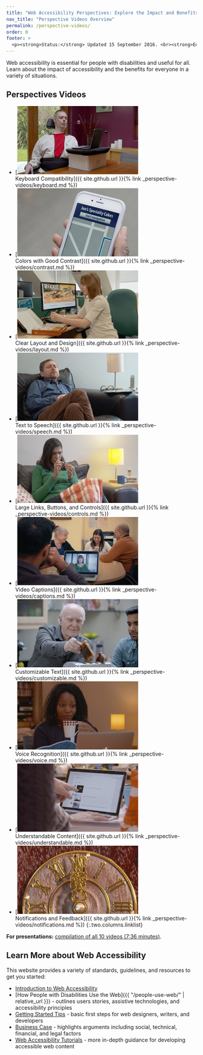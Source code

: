 ```yaml
---
title: "Web Accessibility Perspectives: Explore the Impact and Benefits for Everyone"
nav_title: "Perspective Videos Overview"
permalink: /perspective-videos/
order: 0
footer: >
  <p><strong>Status:</strong> Updated 15 September 2016. <br><strong>Editor and project lead:</strong> <a href="https://www.w3.org/People/shadi">Shadi Abou-Zahra</a>. Developed by the <a href="https://www.w3.org/WAI/EO/">Education and Outreach Working Group (EOWG)</a> with support from the <a href="https://www.w3.org/WAI/DEV/">WAI-DEV project</a>, co-funded by the European Commission. <a href="acknowledgements.html">Acknowledgements</a>.</p>
---
```


Web accessibility is essential for people with disabilities and useful for all. Learn about the impact of accessibility and the benefits for everyone in a variety of situations.

## Perspectives Videos

-   [![](img/thumbnails/keyboard.jpg)<br>Keyboard Compatibility]({{ site.github.url }}{% link _perspective-videos/keyboard.md %})
-   [![](img/thumbnails/contrast.jpg)<br>Colors with Good Contrast]({{ site.github.url }}{% link _perspective-videos/contrast.md %})
-   [![](img/thumbnails/layout.jpg)<br>Clear Layout and Design]({{ site.github.url }}{% link _perspective-videos/layout.md %})
-   [![](img/thumbnails/speech.jpg)<br>Text to Speech]({{ site.github.url }}{% link _perspective-videos/speech.md %})
-   [![](img/thumbnails/controls.jpg)<br>Large Links, Buttons, and Controls]({{ site.github.url }}{% link _perspective-videos/controls.md %})
-   [![](img/thumbnails/captions.jpg)<br>Video Captions]({{ site.github.url }}{% link _perspective-videos/captions.md %})
-   [![](img/thumbnails/customizable.jpg)<br>Customizable Text]({{ site.github.url }}{% link _perspective-videos/customizable.md %})
-   [![](img/thumbnails/voice.jpg)<br>Voice Recognition]({{ site.github.url }}{% link _perspective-videos/voice.md %})
-   [![](img/thumbnails/understandable.jpg)<br>Understandable Content]({{ site.github.url }}{% link _perspective-videos/understandable.md %})
-   [![](img/thumbnails/notifications.jpg)<br>Notifications and Feedback]({{ site.github.url }}{% link _perspective-videos/notifications.md %})
{:.two.columns.linklist}

**For presentations:** [compilation of all 10 videos (7:36
minutes)](https://www.youtube.com/watch?v=3f31oufqFSM).

## Learn More about Web Accessibility

This website provides a variety of standards, guidelines, and resources
to get you started:

-   [Introduction to Web
    Accessibility](https://www.w3.org/WAI/intro/accessibility.php)
-   [How People with Disabilities Use the
    Web]({{ "/people-use-web/" | relative_url }}) - outlines users
    stories, assistive technologies, and accessibility principles
-   [Getting Started
    Tips](https://www.w3.org/WAI/gettingstarted/tips/) - basic first
    steps for web designers, writers, and developers
-   [Business Case](https://www.w3.org/WAI/bcase/) - highlights
    arguments including social, technical, financial, and legal factors
-   [Web Accessibility Tutorials](https://www.w3.org/WAI/tutorials/) -
    more in-depth guidance for developing accessible web content

